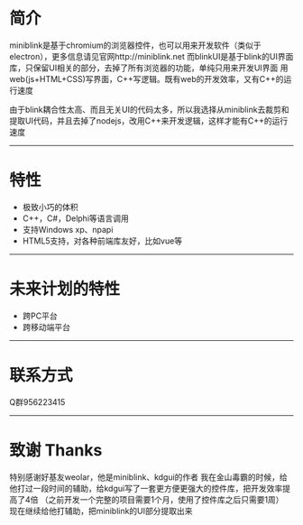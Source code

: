 # 简介
miniblink是基于chromium的浏览器控件，也可以用来开发软件（类似于electron），更多信息请见官网http://miniblink.net 
而blinkUI是基于blink的UI界面库，只保留UI相关的部分，去掉了所有浏览器的功能，单纯只用来开发UI界面
用web(js+HTML+CSS)写界面，C++写逻辑。既有web的开发效率，又有C++的运行速度

由于blink耦合性太高、而且无关UI的代码太多，所以我选择从miniblink去裁剪和提取UI代码，并且去掉了nodejs，改用C++来开发逻辑，这样才能有C++的运行速度

----

# 特性 

- 极致小巧的体积
- C++，C#，Delphi等语言调用
- 支持Windows xp、npapi
- HTML5支持，对各种前端库友好，比如vue等

----

# 未来计划的特性 

- 跨PC平台
- 跨移动端平台

----

# 联系方式

Q群956223415

----

# 致谢 Thanks

特别感谢好基友weolar，他是miniblink、kdgui的作者
我在金山毒霸的时候，给他打过一段时间的辅助，给kdgui写了一套更方便更强大的控件库，把开发效率提高了4倍
（之前开发一个完整的项目需要1个月，使用了控件库之后只需要1周）
现在继续给他打辅助，把miniblink的UI部分提取出来